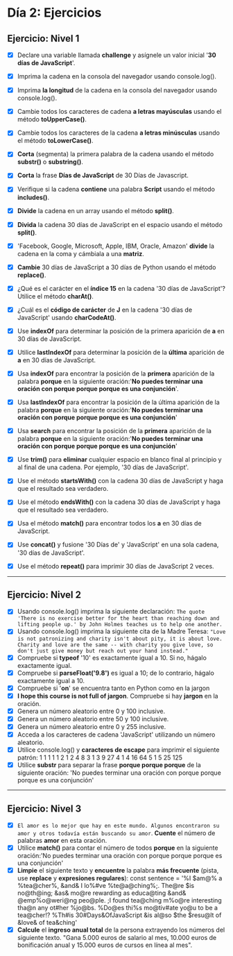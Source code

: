 # **Día 2: Ejercicios**

## **Ejercicio: Nivel 1**

- [x] Declare una variable llamada **challenge** y asígnele un valor inicial '**30 días de JavaScript**'.

- [x] Imprima la cadena en la consola del navegador usando console.log().

- [x] Imprima **la longitud** de la cadena en la consola del navegador usando console.log().

- [x] Cambie todos los caracteres de cadena **a letras mayúsculas** usando el método **toUpperCase()**.

- [x] Cambie todos los caracteres de la cadena **a letras minúsculas** usando el método **toLowerCase()**.

- [x] **Corta** (segmenta) la primera palabra de la cadena usando el método **substr()** o **substring()**.

- [x] **Corta** la frase **Días de JavaScript** de 30 Días de Javascript.

- [x] Verifique si la cadena **contiene** una palabra **Script** usando el método **includes()**.

- [x] **Divide** la cadena en un array usando el método **split()**.

- [x] **Divida** la cadena 30 días de JavaScript en el espacio usando el método **split()**.

- [x] 'Facebook, Google, Microsoft, Apple, IBM, Oracle, Amazon' **divide** la cadena en la coma y cámbiala a una **matriz**.

- [x] **Cambie** 30 días de JavaScript a 30 días de Python usando el método **replace()**.

- [x] ¿Qué es el carácter en el **índice 15** en la cadena '30 días de JavaScript'? Utilice el método **charAt()**.

- [x] ¿Cuál es el **código de carácter** de **J** en la cadena '30 días de JavaScript' usando **charCodeAt()**.

- [x] Use **indexOf** para determinar la posición de la primera aparición de **a** en 30 días de JavaScript.

- [x] Utilice **lastIndexOf** para determinar la posición de la **última** aparición de **a** en 30 días de JavaScript.

- [x] Usa **indexOf** para encontrar la posición de la **primera** aparición de la palabra **porque** en la siguiente oración:'**No puedes terminar una oración con porque porque porque es una conjunción**'.

- [x] Usa **lastIndexOf** para encontrar la posición de la última aparición de la palabra **porque** en la siguiente oración:'**No puedes terminar una oración con porque porque porque es una conjunción**'

- [x] Usa **search** para encontrar la posición de la **primera** aparición de la palabra **porque** en la siguiente oración:'**No puedes terminar una oración con porque porque porque es una conjunción**'

- [x] Use **trim()** para **eliminar** cualquier espacio en blanco final al principio y al final de una cadena. Por ejemplo, '30 días de JavaScript'.

- [x] Use el método **startsWith()** con la cadena 30 días de JavaScript y haga que el resultado sea verdadero.

- [x] Use el método **endsWith()** con la cadena 30 días de JavaScript y haga que el resultado sea verdadero.

- [x] Usa el método **match()** para encontrar todos los **a** en 30 días de JavaScript.

- [x] Use **concat()** y fusione '30 Días de' y 'JavaScript' en una sola cadena, '30 días de JavaScript'.

- [x] Use el método **repeat()** para imprimir 30 días de JavaScript 2 veces.

---

## **Ejercicio: Nivel 2**

- [x] Usando console.log() imprima la siguiente declaración:
      `The quote 'There is no exercise better for the heart than reaching down and lifting people up.' by John Holmes teaches us to help one another.`
- [x] Usando console.log() imprima la siguiente cita de la Madre Teresa:
      `"Love is not patronizing and charity isn't about pity, it is about love. Charity and love are the same -- with charity you give love, so don't just give money but reach out your hand instead."`
- [x] Compruebe si **typeof** '10' es exactamente igual a 10. Si no, hágalo exactamente igual.
- [x] Compruebe si **parseFloat('9.8')** es igual a 10; de lo contrario, hágalo exactamente igual a 10.
- [x] Compruebe si '**on**' se encuentra tanto en Python como en la jargon
- [x] **I hope this course is not full of jargon**. Compruebe si hay **jargon** en la oración.
- [x] Genera un número aleatorio entre 0 y 100 inclusive.
- [x] Genera un número aleatorio entre 50 y 100 inclusive.
- [x] Genera un número aleatorio entre 0 y 255 inclusive.
- [x] Acceda a los caracteres de cadena 'JavaScript' utilizando un número aleatorio.
- [x] Utilice console.log() y **caracteres de escape** para imprimir el siguiente patrón:
      1 1 1 1 1
      2 1 2 4 8
      3 1 3 9 27
      4 1 4 16 64
      5 1 5 25 125
- [x] Utilice **substr** para separar la frase **porque porque porque** de la siguiente oración: 'No puedes terminar una oración con porque porque porque es una conjunción'

---

## **Ejercicio: Nivel 3**

- [x] `El amor es lo mejor que hay en este mundo. Algunos encontraron su amor y otros todavía están buscando su amor`. **Cuente** el número de palabras **amor** en esta oración.
- [x] Utilice **match()** para contar el número de todos **porque** en la siguiente oración:'No puedes terminar una oración con porque porque porque es una conjunción'
- [x] **Limpie** el siguiente texto y **encuentre** la palabra **más frecuente** (pista, use **replace** y **expresiones regulares**):
      const sentence = '%I $am@% a %tea@cher%, &and& I lo%#ve %te@a@ching%;. The@re $is no@th@ing; &as& mo@re rewarding as educa@ting &and& @emp%o@weri@ng peo@ple. ;I found tea@ching m%o@re interesting tha@n any ot#her %jo@bs. %Do@es thi%s mo@tiv#ate yo@u to be a tea@cher!? %Th#is 30#Days&OfJavaScript &is al@so $the $resu@lt of &love& of tea&ching'
- [x] **Calcule** el **ingreso anual total** de la persona extrayendo los números del siguiente texto. "Gana 5.000 euros de salario al mes, 10.000 euros de bonificación anual y 15.000 euros de cursos en línea al mes".
